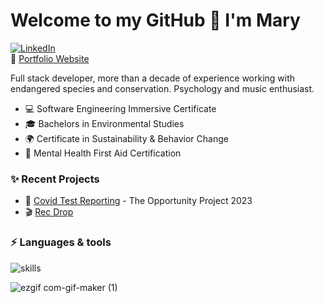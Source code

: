 <h1>Welcome to my GitHub 👋 I'm Mary</h1>

[![LinkedIn](https://img.shields.io/badge/linkedin-%230077B5.svg?style=for-the-badge&logo=linkedin&logoColor=white)](https://www.linkedin.com/in/marylueder/)
<br> 💜 [Portfolio Website](https://mary-lueder-portfolio.netlify.app/)

Full stack developer, more than a decade of experience working with endangered species and conservation. Psychology and music enthusiast.

- 💻 Software Engineering Immersive Certificate
- 🎓 Bachelors in Environmental Studies
- 🌍 Certificate in Sustainability & Behavior Change
- 🧠 Mental Health First Aid Certification

### ✨ Recent Projects
- 🦠 [Covid Test Reporting](https://top-project.vercel.app/) - The Opportunity Project 2023
- 🎬 [Rec Drop](https://rec-drop.netlify.app/)

### ⚡ Languages & tools 
![skills](https://skillicons.dev/icons?i=react,typescript,postgres,mongodb,nodejs,express,vite,tailwind,nextjs,html,css,js,git&theme=dark)

<!-- ### 📈 Stats

![](https://github-readme-stats.vercel.app/api?username=mjlueder&theme=dark&hide_border=true&include_all_commits=true&count_private=true)<br/>
![](https://github-readme-streak-stats.herokuapp.com/?user=mjlueder&theme=dark&hide_border=true)<br/>
 ![](https://github-readme-stats.vercel.app/api/top-langs/?username=mjlueder&theme=dark&hide_border=true&include_all_commits=true&count_private=true&layout=compact)<br> -->

![ezgif com-gif-maker (1)](https://user-images.githubusercontent.com/118684310/224094786-77217924-15e7-4b69-a88e-2114cef37634.gif)

<!--
**mjlueder/mjlueder** is a ✨ _special_ ✨ repository because its `README.md` (this file) appears on your GitHub profile.

Here are some ideas to get you started:

- 🔭 I’m currently working on ...
- 🌱 I’m currently learning ...
- 👯 I’m looking to collaborate on ...
- 🤔 I’m looking for help with ...
- 💬 Ask me about ...
- 📫 How to reach me: ...
- 😄 Pronouns: ...
- ⚡ Fun fact: ...
-->

